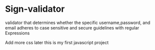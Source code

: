 # Sign-validator
 validator
that determines whether the specific username,password, and email adheres to case sensitive and secure guidelines with regular Expressions
 
Add more css later
this is my first javascript project
